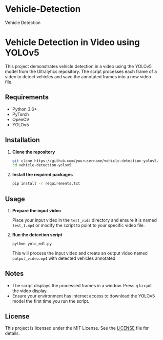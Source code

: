 # Vehicle-Detection
Vehicle Detection

# Vehicle Detection in Video using YOLOv5

This project demonstrates vehicle detection in a video using the YOLOv5 model from the Ultralytics repository. The script processes each frame of a video to detect vehicles and save the annotated frames into a new video file.

## Requirements

- Python 3.6+
- PyTorch
- OpenCV
- YOLOv5

## Installation

1. **Clone the repository**

    ```bash
    git clone https://github.com/yourusername/vehicle-detection-yolov5.git
    cd vehicle-detection-yolov5
    ```

2. **Install the required packages**

    ```bash
    pip install -r requirements.txt
    ```

## Usage

1. **Prepare the input video**

    Place your input video in the `test_vids` directory and ensure it is named `test_1.mp4` or modify the script to point to your specific video file.

2. **Run the detection script**

    ```bash
    python yolo_mdl.py
    ```

    This will process the input video and create an output video named `output_video.mp4` with detected vehicles annotated.

## Notes

- The script displays the processed frames in a window. Press `q` to quit the video display.
- Ensure your environment has internet access to download the YOLOv5 model the first time you run the script.

## License

This project is licensed under the MIT License. See the [LICENSE](LICENSE) file for details.
